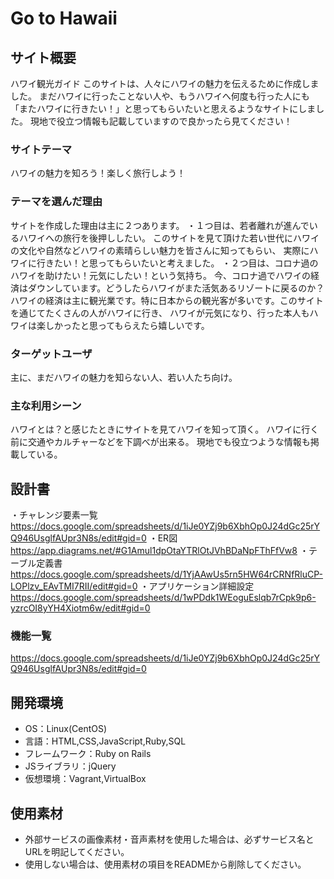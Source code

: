 # Go to Hawaii

## サイト概要
ハワイ観光ガイド
このサイトは、人々にハワイの魅力を伝えるために作成しました。
まだハワイに行ったことない人や、もうハワイへ何度も行った人にも
「またハワイに行きたい！」と思ってもらいたいと思えるようなサイトにしました。
現地で役立つ情報も記載していますので良かったら見てください！

### サイトテーマ
ハワイの魅力を知ろう！楽しく旅行しよう！

### テーマを選んだ理由
サイトを作成した理由は主に２つあります。
・１つ目は、若者離れが進んでいるハワイへの旅行を後押ししたい。
このサイトを見て頂けた若い世代にハワイの文化や自然などハワイの素晴らしい魅力を皆さんに知ってもらい、
実際にハワイに行きたい！と思ってもらいたいと考えました。
・２つ目は、コロナ過のハワイを助けたい！元気にしたい！という気持ち。
今、コロナ過でハワイの経済はダウンしています。どうしたらハワイがまた活気あるリゾートに戻るのか？
ハワイの経済は主に観光業です。特に日本からの観光客が多いです。このサイトを通じてたくさんの人がハワイに行き、
ハワイが元気になり、行った本人もハワイは楽しかったと思ってもらえたら嬉しいです。

### ターゲットユーザ
主に、まだハワイの魅力を知らない人、若い人たち向け。

### 主な利用シーン
ハワイとは？と感じたときにサイトを見てハワイを知って頂く。
ハワイに行く前に交通やカルチャーなどを下調べが出来る。
現地でも役立つような情報も掲載している。

## 設計書
・チャレンジ要素一覧　https://docs.google.com/spreadsheets/d/1iJe0YZj9b6XbhOp0J24dGc25rYQ946UsglfAUpr3N8s/edit#gid=0
・ER図　https://app.diagrams.net/#G1Amul1dpOtaYTRlOtJVhBDaNpFThFfVw8
・テーブル定義書　https://docs.google.com/spreadsheets/d/1YjAAwUs5rn5HW64rCRNfRluCP-LOPlzv_EAvTMI7RII/edit#gid=0
・アプリケーション詳細設定　https://docs.google.com/spreadsheets/d/1wPDdk1WEoguEslqb7rCpk9p6-yzrcOI8yYH4Xiotm6w/edit#gid=0

### 機能一覧
https://docs.google.com/spreadsheets/d/1iJe0YZj9b6XbhOp0J24dGc25rYQ946UsglfAUpr3N8s/edit#gid=0

## 開発環境
- OS：Linux(CentOS)
- 言語：HTML,CSS,JavaScript,Ruby,SQL
- フレームワーク：Ruby on Rails
- JSライブラリ：jQuery
- 仮想環境：Vagrant,VirtualBox

## 使用素材
- 外部サービスの画像素材・音声素材を使用した場合は、必ずサービス名とURLを明記してください。
- 使用しない場合は、使用素材の項目をREADMEから削除してください。